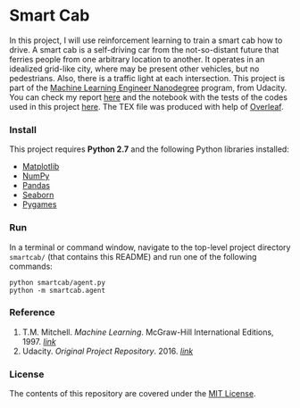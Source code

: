Smart Cab
==================

In this project, I will use reinforcement learning to train a smart cab how to drive. A smart cab is a self-driving car from the not-so-distant future that ferries people from one arbitrary location to another. It operates in an idealized grid-like city, where may be present other vehicles, but no pedestrians. Also, there is a traffic light at each intersection. This project is part of the [Machine Learning Engineer Nanodegree](https://www.udacity.com/course/machine-learning-engineer-nanodegree--nd009) program, from Udacity. You can check my report <a href="https://www.dropbox.com/s/tbjmoay8470qfjc/train-smartcab-drive.pdf?dl=0" target="_blank">here</a> and the notebook with the tests of the codes used in this project <a href="https://nbviewer.jupyter.org/github/ucaiado/Smart_Cab/blob/master/smart_cab.ipynb" target="_blank">here</a>. The TEX file was produced with help of [Overleaf](https://www.overleaf.com/read/dvjzgxfzbmwj).


### Install
This project requires **Python 2.7** and the following Python libraries installed:

- [Matplotlib](http://matplotlib.org/)
- [NumPy](http://www.numpy.org/)
- [Pandas](http://pandas.pydata.org)
- [Seaborn](https://web.stanford.edu/~mwaskom/software/seaborn/)
- [Pygames](https://www.pygame.org/wiki/GettingStarted)


### Run
In a terminal or command window, navigate to the top-level project directory `smartcab/` (that contains this README) and run one of the following commands:

```python smartcab/agent.py```  
```python -m smartcab.agent```

### Reference
1. T.M. Mitchell.  *Machine  Learning*.   McGraw-Hill International Editions, 1997. [*link*](http://www.cs.cmu.edu/afs/cs.cmu.edu/user/mitchell/ftp/mlbook.html)
2. Udacity. *Original Project Repository*. 2016. [*link*](https://github.com/udacity/machine-learning/tree/master/projects/smartcab)


### License
The contents of this repository are covered under the [MIT License](LICENSE.md).
